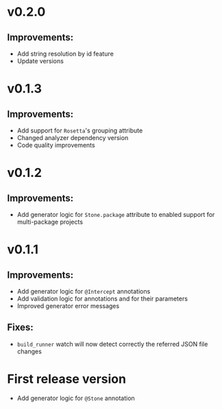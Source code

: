 # v0.2.0

## Improvements:
* Add string resolution by id feature
* Update versions

# v0.1.3

## Improvements:
* Add support for `Rosetta`'s grouping attribute
* Changed analyzer dependency version
* Code quality improvements

# v0.1.2

## Improvements:
* Add generator logic for `Stone.package` attribute to enabled support for multi-package projects

# v0.1.1

## Improvements:
* Add generator logic for `@Intercept` annotations
* Add validation logic for annotations and for their parameters
* Improved generator error messages 

## Fixes:
* `build_runner` watch will now detect correctly the referred JSON file changes

# First release version

* Add generator logic for `@Stone` annotation
